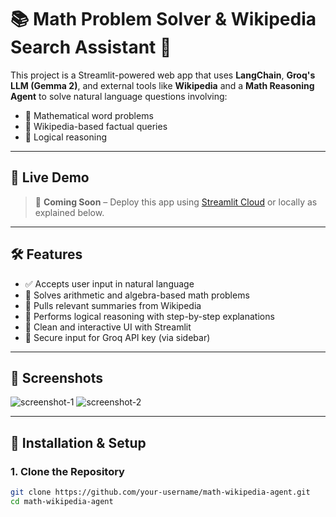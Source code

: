 # 📚 Math Problem Solver & Wikipedia Search Assistant 🧠

This project is a Streamlit-powered web app that uses **LangChain**, **Groq's LLM (Gemma 2)**, and external tools like **Wikipedia** and a **Math Reasoning Agent** to solve natural language questions involving:

- 📐 Mathematical word problems
- 🔎 Wikipedia-based factual queries
- 🤔 Logical reasoning

---

## 🚀 Live Demo

> 🔗 **Coming Soon** – Deploy this app using [Streamlit Cloud](https://share.streamlit.io/) or locally as explained below.

---

## 🛠️ Features

- ✅ Accepts user input in natural language
- 🧮 Solves arithmetic and algebra-based math problems
- 📖 Pulls relevant summaries from Wikipedia
- 🧠 Performs logical reasoning with step-by-step explanations
- 🎨 Clean and interactive UI with Streamlit
- 🔐 Secure input for Groq API key (via sidebar)

---

## 📸 Screenshots

![screenshot-1](assets/screenshot1.png)
![screenshot-2](assets/screenshot2.png)

---

## 🔧 Installation & Setup

### 1. Clone the Repository

```bash
git clone https://github.com/your-username/math-wikipedia-agent.git
cd math-wikipedia-agent
